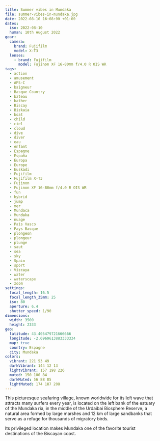 ```yaml
---
title: Summer vibes in Mundaka
file: summer-vibes-in-mundaka.jpg
date: 2022-08-10 16:08:00 +01:00
dates:
  iso: 2022-08-10
  human: 10th August 2022
gear:
  camera:
    brand: Fujifilm
    model: X-T3
  lenses:
    - brand: Fujifilm
      model: Fujinon XF 16-80mm f/4.0 R OIS WR
tags:
  - action
  - amusement
  - APS-C
  - baigneur
  - Basque Country
  - bateau
  - bather
  - Biscay
  - Bizkaia
  - boat
  - child
  - ciel
  - cloud
  - dive
  - diver
  - eau
  - enfant
  - Espagne
  - España
  - Europa
  - Europe
  - Euskadi
  - Fujifilm
  - Fujifilm X-T3
  - Fujinon
  - Fujinon XF 16-80mm f/4.0 R OIS WR
  - fun
  - hybrid
  - jump
  - mer
  - Mundaca
  - Mundaka
  - nuage
  - País Vasco
  - Pays Basque
  - plongeon
  - plongeur
  - plunge
  - saut
  - sea
  - sky
  - Spain
  - sport
  - Vizcaya
  - water
  - waterscape
  - zoom
settings:
  focal_length: 16.5
  focal_length_35mm: 25
  iso: 80
  aperture: 6.4
  shutter_speed: 1/90
dimensions:
  width: 3500
  height: 2333
geo:
  latitude: 43.405479721666666
  longitude: -2.6969613883333334
  map: true
  country: Espagne
  city: Mundaka
colors:
  vibrant: 221 53 49
  darkVibrant: 144 12 13
  lightVibrant: 157 198 226
  muted: 150 100 84
  darkMuted: 56 88 85
  lightMuted: 174 187 208
---
```


This picturesque seafaring village, known worldwide for its left wave that attracts many surfers every year, is located on the left bank of the estuary of the Mundaka ria, in the middle of the Urdaibai Biosphere Reserve, a natural area formed by large marshes and 12 km of large sandbanks that serve as a refuge for thousands of migratory birds.

Its privileged location makes Mundaka one of the favorite tourist destinations of the Biscayan coast.
